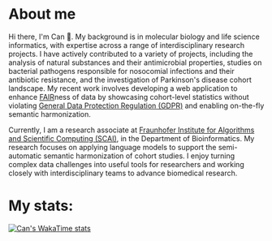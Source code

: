 # About me

Hi there, I'm Can 👋. My background is in molecular biology and life science informatics, with expertise across a range of interdisciplinary research projects. I have actively contributed to a variety of projects, including the analysis of natural substances and their antimicrobial properties, studies on bacterial pathogens responsible for nosocomial infections and their antibiotic resistance, and the investigation of Parkinson's disease cohort landscape. My recent work involves developing a web application to enhance [FAIR](https://www.nature.com/articles/sdata201618)ness of data by showcasing cohort-level statistics without violating [General Data Protection Regulation (GDPR)](https://gdpr-info.eu/) and enabling on-the-fly semantic harmonization.

Currently, I am a research associate at [Fraunhofer Institute for Algorithms and Scientific Computing (SCAI)](https://www.scai.fraunhofer.de/), in the Department of Bioinformatics. My research focuses on applying language models to support the semi-automatic semantic harmonization of cohort studies. I enjoy turning complex data challenges into useful tools for researchers and working closely with interdisciplinary teams to advance biomedical research.

# My stats:

[![Can's WakaTime stats](https://github-readme-stats.vercel.app/api/wakatime?username=mehmetcanay&layout=compact&theme=dracula&hide=csv,text,JSON,Docker,SCSS,CSS,TSConfig,YAML,Markdown&display_format=percent&custom_title=Top&nbsp;Languages&langs_count=5)](https://github.com/anuraghazra/github-readme-stats)
